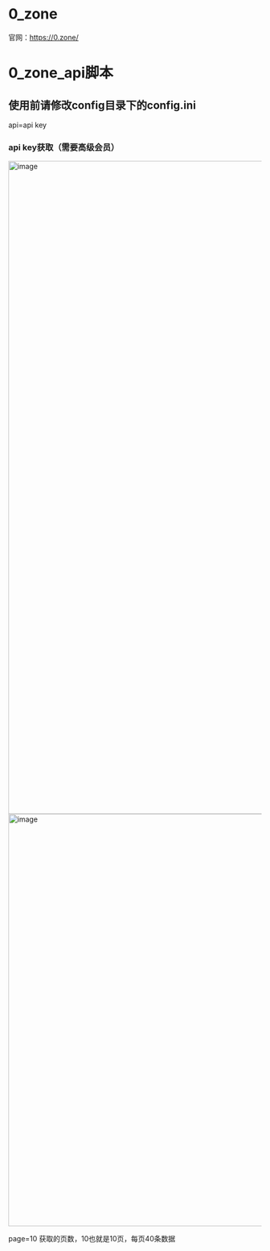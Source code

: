 # 0_zone
官网：https://0.zone/

# 0_zone_api脚本

## 使用前请修改config目录下的config.ini

api=api key
### api key获取（需要高级会员）

<img width="1297" alt="image" src="https://user-images.githubusercontent.com/56328995/187831684-4f721409-f16c-4106-adee-6dd1943c51d3.png">
<img width="819" alt="image" src="https://user-images.githubusercontent.com/56328995/187831719-6cd9cb08-3358-461c-8744-4bfbb9c946a2.png">

page=10
获取的页数，10也就是10页，每页40条数据

